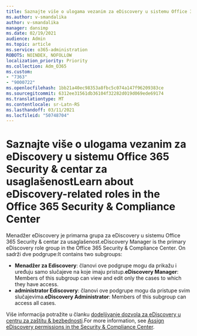 ```yaml
---
title: Saznajte više o ulogama vezanim za eDiscovery u sistemu Office 365 Security & centar za usaglašenost
ms.author: v-smandalika
author: v-smandalika
manager: dansimp
ms.date: 02/19/2021
audience: Admin
ms.topic: article
ms.service: o365-administration
ROBOTS: NOINDEX, NOFOLLOW
localization_priority: Priority
ms.collection: Adm_O365
ms.custom:
- "7363"
- "9000722"
ms.openlocfilehash: 1bb21a40ec98353a8fbc5c074a147f96209383ce
ms.sourcegitcommit: 6312ee31561db36104f32282d019d069ede69174
ms.translationtype: MT
ms.contentlocale: sr-Latn-RS
ms.lasthandoff: 03/11/2021
ms.locfileid: "50748704"
---
```

# <a name="learn-about-ediscovery-related-roles-in-the-office-365-security--compliance-center"></a><span data-ttu-id="1ecbd-102">Saznajte više o ulogama vezanim za eDiscovery u sistemu Office 365 Security & centar za usaglašenost</span><span class="sxs-lookup"><span data-stu-id="1ecbd-102">Learn about eDiscovery-related roles in the Office 365 Security & Compliance Center</span></span>

<span data-ttu-id="1ecbd-103">Menadžer eDiscovery je primarna grupa za eDiscovery u sistemu Office 365 Security & centar za usaglašenost.</span><span class="sxs-lookup"><span data-stu-id="1ecbd-103">eDiscovery Manager is the primary eDiscovery role group in the Office 365 Security & Compliance Center.</span></span> <span data-ttu-id="1ecbd-104">On sadrži dve podgrupe:</span><span class="sxs-lookup"><span data-stu-id="1ecbd-104">It contains two subgroups:</span></span>

- <span data-ttu-id="1ecbd-105">**Menadžer za Ediscovery**: članovi ove podgrupe mogu da prikažu i uređuju samo slučajeve na koje imaju pristup.</span><span class="sxs-lookup"><span data-stu-id="1ecbd-105">**eDiscovery Manager**: Members of this subgroup can view and edit only the cases to which they have access.</span></span>
- <span data-ttu-id="1ecbd-106">**administrator Ediscovery**: članovi ove podgrupe mogu da pristupe svim slučajevima.</span><span class="sxs-lookup"><span data-stu-id="1ecbd-106">**eDiscovery Administrator**: Members of this subgroup can access all cases.</span></span>

<span data-ttu-id="1ecbd-107">Više informacija potražite u članku [dodeljivanje dozvola za eDiscovery u centru za zaštitu & bezbednosti](https://docs.microsoft.com/microsoft-365/compliance/assign-ediscovery-permissions).</span><span class="sxs-lookup"><span data-stu-id="1ecbd-107">For more information, see [Assign eDiscovery permissions in the Security & Compliance Center](https://docs.microsoft.com/microsoft-365/compliance/assign-ediscovery-permissions).</span></span>